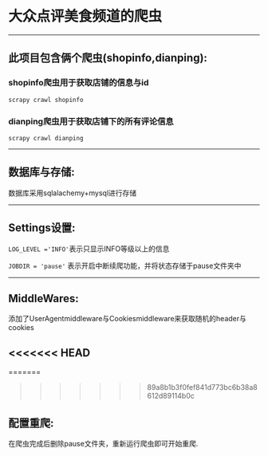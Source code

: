 # 大众点评美食频道的爬虫

---
## 此项目包含俩个爬虫(shopinfo,dianping):
### shopinfo爬虫用于获取店铺的信息与id
`scrapy crawl shopinfo`
### dianping爬虫用于获取店铺下的所有评论信息
`scrapy crawl dianping`

---
## 数据库与存储:

 数据库采用sqlalachemy+mysql进行存储

---
## Settings设置:
`LOG_LEVEL ='INFO'`表示只显示INFO等级以上的信息

`JOBDIR = 'pause'` 表示开启中断续爬功能，并将状态存储于pause文件夹中

---
## MiddleWares:
添加了UserAgentmiddleware与Cookiesmiddleware来获取随机的header与cookies

<<<<<<< HEAD
---
=======
>>>>>>> 89a8b1b3f0fef841d773bc6b38a8612d89114b0c
## 配置重爬:
在爬虫完成后删除pause文件夹，重新运行爬虫即可开始重爬.
